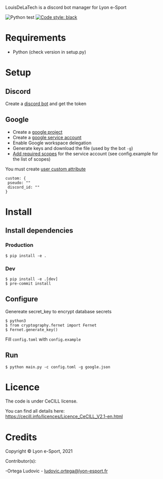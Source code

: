 LouisDeLaTech is a discord bot manager for Lyon e-Sport

![Python test](https://github.com/lyon-esport/LouisDeLaTech/workflows/Python%20test/badge.svg)
[![Code style: black](https://img.shields.io/badge/code%20style-black-000000.svg)](https://github.com/psf/black)

# Requirements
- Python (check version in setup.py)

# Setup
## Discord
Create a [discord bot](https://discord.com/developers/applications) and get the token

## Google
- Create a [google project](https://console.cloud.google.com/iam-admin)
- Create a [google service account](https://console.cloud.google.com/iam-admin/serviceaccounts)
- Enable Google workspace delegation
- Generate keys and download the file (used by the bot `-g`)
- [Add required scopes](https://admin.google.com/ac/owl/domainwidedelegation) for the service account (see config.example for the list of scopes)

You must create [user custom attribute](https://admin.google.com/ac/customschema?hl=fr)


```
custom: {
 pseudo: ""
 discord_id: ""
}
```

# Install
## Install dependencies
### Production

    $ pip install -e .

### Dev

    $ pip install -e .[dev]
    $ pre-commit install

## Configure

Genereate secret_key to encrypt database secrets

    $ python3
    $ from cryptography.fernet import Fernet
    $ Fernet.generate_key()

Fill `config.toml` with `config.example`

## Run

    $ python main.py -c config.toml -g google.json

# Licence

The code is under CeCILL license.

You can find all details here: https://cecill.info/licences/Licence_CeCILL_V2.1-en.html

# Credits

Copyright © Lyon e-Sport, 2021

Contributor(s):

-Ortega Ludovic - ludovic.ortega@lyon-esport.fr

